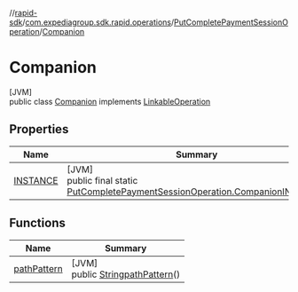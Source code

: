 //[rapid-sdk](../../../../index.md)/[com.expediagroup.sdk.rapid.operations](../../index.md)/[PutCompletePaymentSessionOperation](../index.md)/[Companion](index.md)

# Companion

[JVM]\
public class [Companion](index.md) implements [LinkableOperation](../../-linkable-operation/index.md)

## Properties

| Name | Summary |
|---|---|
| [INSTANCE](index.md#1708645453%2FProperties%2F700308213) | [JVM]<br>public final static [PutCompletePaymentSessionOperation.Companion](index.md)[INSTANCE](index.md#1708645453%2FProperties%2F700308213) |

## Functions

| Name | Summary |
|---|---|
| [pathPattern](path-pattern.md) | [JVM]<br>public [String](https://docs.oracle.com/javase/8/docs/api/java/lang/String.html)[pathPattern](path-pattern.md)() |

